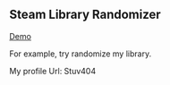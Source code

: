 
## Steam Library Randomizer

[Demo](https://steam-roll.vercel.app) 

For example, try randomize my library.

My profile Url: Stuv404
